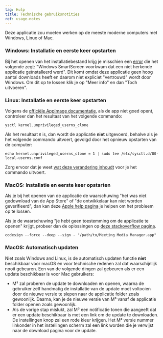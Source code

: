 ```yaml
---
tag: Hulp
title: Technische gebruiksnotities
ref: usage-notes
---
```


Deze applicatie zou moeten werken op de meeste moderne computers met Windows, Linux of Mac.

### Windows: Installatie en eerste keer opstarten

Bij het openen van het installatiebestand krijg je misschien een [error](assets/img/other/win-smartscreen.png) die het volgende zegt: "Windows SmartScreen voorkwam dat een niet herkende applicatie geïnstalleerd werd". Dit komt omdat deze applicatie geen hoog aantal downloads heeft en daarom niet expliciet "vertrouwd" wordt door Windows. Om dit op te lossen klik je op "Meer info" en dan "Toch uitvoeren".

### Linux: Installatie en eerste keer opstarten

Volgens de [officiële AppImage documentatie](https://docs.appimage.org/user-guide/troubleshooting/electron-sandboxing.html), als de app niet goed opent, controleer dan het resultaat van het volgende commando:

`ysctl kernel.unprivileged_userns_clone`

Als het resultaat `0` is, dan wordt de applicatie **niet** uitgevoerd, behalve als je het volgende commando uitvoert, gevolgd door het opnieuw opstarten van de computer:

`echo kernel.unprivileged_userns_clone = 1 | sudo tee /etc/sysctl.d/00-local-userns.conf`

Zorg ervoor dat je weet [wat deze verandering inhoudt](https://lwn.net/Articles/673597/) voor je het commando uitvoert.

### MacOS: Installatie en eerste keer opstarten

Als je bij het openen van de applicatie de waarschuwing "het was niet gedownload van de App Store" of "de ontwikkelaar kan niet worden geverifieerd", dan kan deze [Apple help pagina](https://support.apple.com/en-ca/HT202491) je helpen om het probleem op te lossen.

Als je de waarschuwing "je hebt geen toestemming om de applicatie te openen" krijgt, probeer dan de oplossingen op [deze stackoverflow pagina](https://stackoverflow.com/questions/64842819/cant-run-app-because-of-permission-in-big-sur/64895860).

`codesign --force --deep --sign - "/path/to/Meeting Media Manager.app"`

### MacOS: Automatisch updaten

Niet zoals Windows and Linux, is de automatisch updaten functie **niet** beschikbaar voor macOS en voor technische redenen zal dat waarschijnlijk nooit gebeuren. Een van de volgende dingen zal gebeuren als er een update beschikbaar is voor Mac gebruikers:

- M³ zal proberen de update te downloaden en openen, waarna de gebruiker zelf handmatig de installatie van de update moet voltooien door de nieuwe versie te slepen naar de applicatie folder zoals gewoonlijk. Daarna, kan je de nieuwe versie van M³ vanaf de applicatie folder openen zoals gewoonlijk.
- Als de vorige stap mislukt, zal M³ een notificatie tonen die aangeeft dat er een update beschikbaar is met een link om de update te downloaden. De instellingen knop zal een rode kleur krijgen. Het M³ versie nummer linkonder in het instellingen scherm zal een link worden die je verwijst naar de download pagina voor de update.
